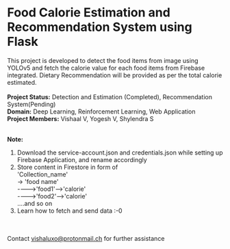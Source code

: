 # Food Calorie Estimation and Recommendation System using Flask
This project is developed to detect the food items from image using YOLOv5 and fetch the calorie value for each food items from Firebase integrated. Dietary Recommendation will be provided as per the total calorie estimated.<br><br>
**Project Status:**  Detection and Estimation (Completed), Recommendation System(Pending)<br>
**Domain:**  Deep Learning, Reinforcement Learning, Web Application<br>
**Project Members:**  Vishaal V, Yogesh V, Shylendra S<br><br>

**Note:** <br>
1. Download the service-account.json and credentials.json while setting up Firebase Application, and rename accordingly <br>
2. Store content in Firestore in form of <br>
   'Collection_name' <br>
   -> 'food name' <br>
   ---->'food1'-->'calorie' <br>
   ---->'food2'-->'calorie' <br>
   ....and so on <br>
3. Learn how to fetch and send data :-0 <br> <br> <br>
   

Contact vishaluxo@protonmail.ch for further assistance

